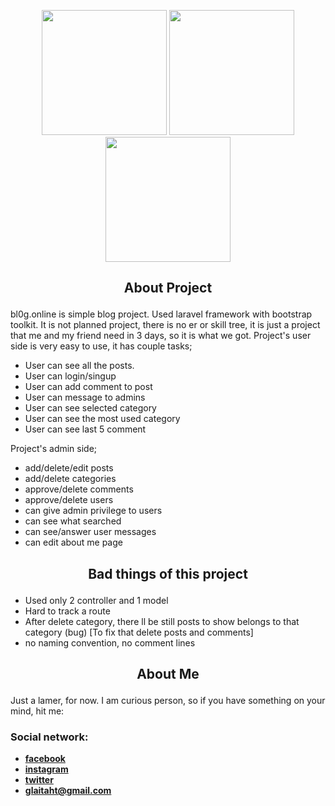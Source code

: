 <p align="center"><img src="https://istanbulbogazicienstitu.com/view/images/blog/onecikan/html-css-nedir-html-css-egitimi-nedir.jpg" width="200">
<img src="https://www.mediaclick.com.tr/uploads/2016/08/image_238.jpg" width="200">
<img src="https://www.bycmedia.com/blog/images/upload/3739152102020.png" width="200"></p>


## <p align="center">About Project</p>

bl0g.online is simple blog project. Used laravel framework with bootstrap toolkit. It is not planned project, there is no er or skill tree, it is just a project that me and my friend need in 3 days, so it is what we got. Project's user side is very easy to use, it has couple tasks;

- User can see all the posts.
- User can login/singup
- User can add comment to post
- User can message to admins
- User can see selected category
- User can see the most used category
- User can see last 5 comment

Project's admin side;

- add/delete/edit posts
- add/delete categories
- approve/delete comments
- approve/delete users 
- can give admin privilege to users
- can see what searched 
- can see/answer user messages
- can edit about me page

## <p align="center">Bad things of this project</p> 

- Used only 2 controller and 1 model
- Hard to track a route
- After delete category, there ll be still posts to show belongs to that category (bug) [To fix that delete posts and comments]
- no naming convention, no comment lines

## <p align="center">About Me</p>

Just a lamer, for now. I am curious person, so if you have something on your mind, hit me:

### Social network:

- **[facebook](https://fb.com/glaitaht)**
- **[instagram](https://instagram.com/glaitaht)**
- **[twitter](https://twitter.com/glaitaht)**
- <strong>glaitaht@gmail.com</strong>


